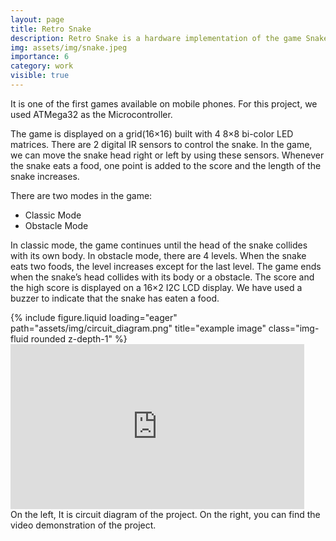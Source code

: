 ```yaml
---
layout: page
title: Retro Snake
description: Retro Snake is a hardware implementation of the game Snake
img: assets/img/snake.jpeg
importance: 6
category: work
visible: true
---
```


It is one of the first games available on mobile phones. For this project, we used ATMega32 as the Microcontroller.

The game is displayed on a grid(16×16) built with 4 8×8 bi-color LED matrices. There are 2 digital IR sensors to control the snake. In the game, we can move the snake head right or left by using these sensors. Whenever the snake eats a food, one point is added to the score and the length of the snake increases.

There are two modes in the game:
 - Classic Mode
 - Obstacle Mode

In classic mode, the game continues until the head of the snake collides with its own body.
In obstacle mode, there are 4 levels. When the snake eats two foods, the level increases except for the last level. The game ends when the snake’s head collides with its body or a obstacle.
The score and the high score is displayed on a 16×2 I2C LCD display.
We have used a buzzer to indicate that the snake has eaten a food.


<div class="row">
    <div class="col-sm mt-3 mt-md-0">
        {% include figure.liquid loading="eager" path="assets/img/circuit_diagram.png" title="example image" class="img-fluid rounded z-depth-1" %}
    </div>
    <div class="col-sm mt-3 mt-md-0"><iframe width="470" height="264" src="https://www.youtube.com/embed/ReesaAqyTmY?si=FKR8TocIadGuU7NA" title="YouTube video player" frameborder="0" allow="accelerometer; autoplay; clipboard-write; encrypted-media; gyroscope; picture-in-picture; web-share" referrerpolicy="strict-origin-when-cross-origin" allowfullscreen></iframe>
    </div>
</div>
<div class="caption">
    On the left, It is circuit diagram of the project. On the right, you can find the video demonstration of the project.
</div>